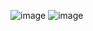 
![image](https://user-images.githubusercontent.com/74898205/197411008-cb7518d0-e0e2-404f-ad93-b5cc69a70bf0.png)
![image](https://user-images.githubusercontent.com/74898205/197411321-44a8b945-64e8-4772-981e-0d4fe7f9d66d.png)
